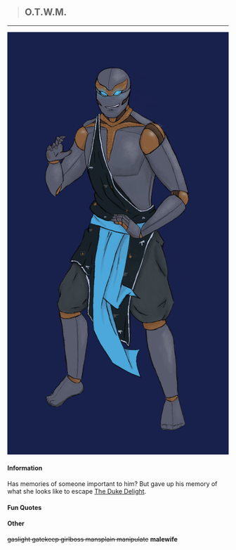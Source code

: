 >## O.T.W.M.

--- 

![Otem](../../../Templates/images/Otem.png "vision from the avengers")

#### Information

Has memories of someone important to him? But gave up his memory of what she looks like to escape [The Duke Delight](../NPCs/Duke%20Delight.md).

#### Fun Quotes

#### Other

~~gaslight gatekeep girlboss mansplain manipulate~~ **malewife**